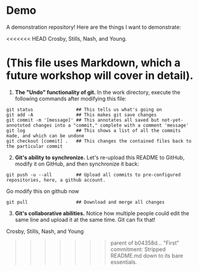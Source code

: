 # Demo
A demonstration repository! Here are the things I want to demonstrate:

<<<<<<< HEAD
Crosby, Stills, Nash, and Young.

(This file uses Markdown, which a future workshop will cover in detail).
=======
1. **The "Undo" functionality of git.** In the work directory, execute the following commands after modifying this file:
```shell
git status                ## This tells us what's going on
git add -A                ## This makes git save changes
git commit -m '[message]' ## This annotates all saved but not-yet-annototed changes into a "commit," complete with a comment 'message'
git log                   ## This shows a list of all the commits made, and which can be undone
git checkout [commit] .   ## This changes the contained files back to the particular commit
```

2. **Git's ability to synchronize.** Let's re-upload this README to GitHub, modify it on GitHub, and then synchronize it back:
```shell
git push -u --all         ## Upload all commits to pre-configured repositories, here, a github account.
```
Go modify this on github now
```shell
git pull                  ## Download and merge all changes
```
3. **Git's collaborative abilities.** Notice how multiple people could edit the same line and upload it at the same time. Git can fix that!

Crosby, Stills, Nash, and Young
>>>>>>> parent of b04358d... "First" commitment: Stripped README.md down to its bare essentials.
